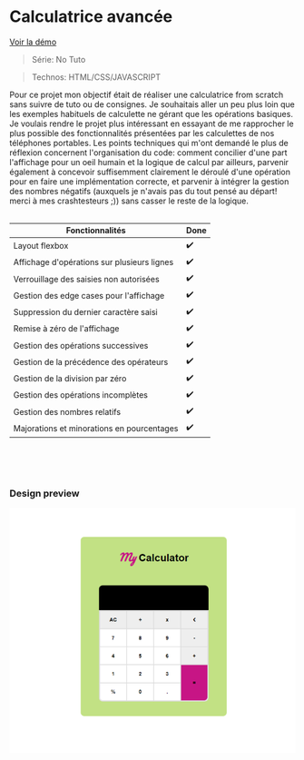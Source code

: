 # Calculatrice avancée

[Voir la démo](https://virginiebouvarel.github.io/projets_perso/calculator/)

> Série: No Tuto

> Technos: HTML/CSS/JAVASCRIPT

Pour ce projet mon objectif était de réaliser une calculatrice from scratch sans suivre de tuto ou de consignes. 
Je souhaitais aller un peu plus loin que les exemples habituels de calculette ne gérant que les opérations basiques. 
Je voulais rendre le projet plus intéressant en essayant de me rapprocher le plus possible des fonctionnalités présentées par les calculettes de nos téléphones portables.
Les points techniques qui m'ont demandé le plus de réflexion concernent l'organisation du code: comment concilier d'une part l'affichage pour un oeil humain et la logique de calcul par ailleurs, parvenir également à concevoir suffisemment clairement le déroulé d'une opération pour en faire une implémentation correcte, et parvenir à intégrer la gestion des nombres négatifs (auxquels je n'avais pas du tout pensé au départ! merci à mes crashtesteurs ;)) sans casser le reste de la logique.<br><br>

Fonctionnalités | Done
----------------|------
Layout flexbox |✔️
Affichage d'opérations sur plusieurs lignes | ✔️
Verrouillage des saisies non autorisées | ✔️
Gestion des edge cases pour l'affichage | ✔️
Suppression du dernier caractère saisi | ✔️
Remise à zéro de l'affichage | ✔️
Gestion des opérations successives | ✔️
Gestion de la précédence des opérateurs | ✔️
Gestion de la division par zéro | ✔️
Gestion des opérations incomplètes | ✔️
Gestion des nombres relatifs | ✔️
Majorations et minorations en pourcentages | ✔️  

<br><br><br>



### Design preview

![Design preview for this project ](./src/preview.png)





